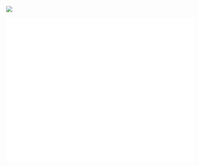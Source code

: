 
<!--
**coyoteclan/coyoteclan** is a ✨ _special_ ✨ repository because its `README.md` (this file) appears on your GitHub profile.

Here are some ideas to get you started:

- 🔭 I’m currently working on ...
- 🌱 I’m currently learning ...
- 👯 I’m looking to collaborate on ...
- 🤔 I’m looking for help with ...
- 💬 Ask me about ...
- 📫 How to reach me: ...
- 😄 Pronouns: ...
- ⚡ Fun fact: ...
-->

<img src="https://github-readme-stats.vercel.app/api/top-langs/?username=coyoteclan"/>

![Metrics](https://raw.githubusercontent.com/coyoteclan/coyoteclan/6fe5e121ee21824f98e66f40d30fba3aec7e646c/github-metrics.svg)
